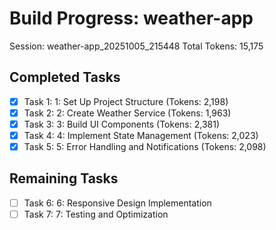 # Build Progress: weather-app
Session: weather-app_20251005_215448
Total Tokens: 15,175

## Completed Tasks
- [x] Task 1: 1: Set Up Project Structure (Tokens: 2,198)
- [x] Task 2: 2: Create Weather Service (Tokens: 1,963)
- [x] Task 3: 3: Build UI Components (Tokens: 2,381)
- [x] Task 4: 4: Implement State Management (Tokens: 2,023)
- [x] Task 5: 5: Error Handling and Notifications (Tokens: 2,098)

## Remaining Tasks
- [ ] Task 6: 6: Responsive Design Implementation
- [ ] Task 7: 7: Testing and Optimization
